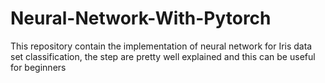 # Neural-Network-With-Pytorch
This repository contain the implementation of neural network for Iris data set classification, the step are pretty well explained and this can be useful for beginners
